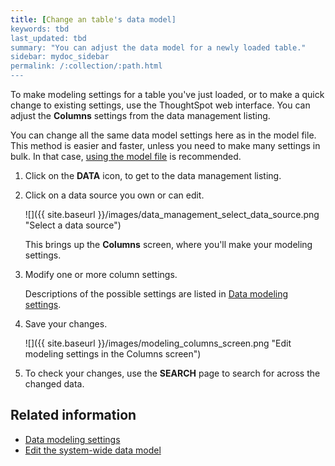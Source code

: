 ```yaml
---
title: [Change an table's data model]
keywords: tbd
last_updated: tbd
summary: "You can adjust the data model for a newly loaded table."
sidebar: mydoc_sidebar
permalink: /:collection/:path.html
---
```

To make modeling settings for a table you've just loaded, or to make a quick
change to existing settings, use the ThoughtSpot web interface. You can adjust
the **Columns** settings from the data management listing.

You can change all the same data model settings here as in the model file. This
method is easier and faster, unless you need to make many settings in bulk. In
that case, [using the model file](edit-model-file.html#) is recommended.

1. Click on the **DATA** icon, to get to the data management listing.
2. Click on a data source you own or can edit.

   ![]({{ site.baseurl }}/images/data_management_select_data_source.png "Select a data source")

    This brings up the **Columns** screen, where you'll make your modeling settings.

3. Modify one or more column settings.

   Descriptions of the possible settings are listed in [Data modeling settings](data-modeling-settings.html#).

4. Save your changes.

   ![]({{ site.baseurl }}/images/modeling_columns_screen.png "Edit modeling settings in the Columns screen")

5. To check your changes, use the **SEARCH** page to search for across the changed data.


## Related information  

* [Data modeling settings](data-modeling-settings.html#)
* [Edit the system-wide data model](edit-model-file.html#)

